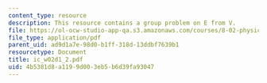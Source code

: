 ```yaml
---
content_type: resource
description: This resource contains a group problem on E from V.
file: https://ol-ocw-studio-app-qa.s3.amazonaws.com/courses/8-02-physics-ii-electricity-and-magnetism-spring-2007/4b5381d8a1199d003eb5b6d39fa93047_ic_w02d1_2.pdf
file_type: application/pdf
parent_uid: ad9d1a7e-98d0-b1ff-318d-13ddbf7639b1
resourcetype: Document
title: ic_w02d1_2.pdf
uid: 4b5381d8-a119-9d00-3eb5-b6d39fa93047
---
```

